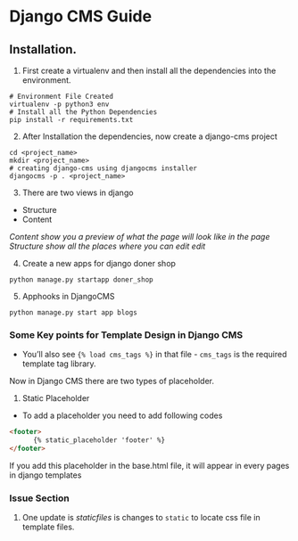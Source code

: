 # Django CMS Guide


## Installation.

1. First create a virtualenv and then install all the dependencies into the environment.

```shell script
# Environment File Created
virtualenv -p python3 env
# Install all the Python Dependencies
pip install -r requirements.txt
```

2. After Installation the dependencies, now create a django-cms project

```shell script
cd <project_name>
mkdir <project_name>
# creating django-cms using djangocms installer
djangocms -p . <project_name>
```

3. There are two views in django
- Structure 
- Content

_Content show you a preview of what the page will look like in the page_
_Structure show all the places where you can edit edit_


4. Create a new apps for django doner shop
```shell script
python manage.py startapp doner_shop
```

5. Apphooks in DjangoCMS
```shell script
python manage.py start app blogs
```




### Some Key points for Template Design in Django CMS

- You’ll also see `{% load cms_tags %}` in that file - `cms_tags` is the required template tag library.

Now in Django CMS there are two types of placeholder.

1. Static Placeholder 
 - To add a placeholder you need to add following codes
 ```html
 <footer>
       {% static_placeholder 'footer' %}
 </footer>
```
 If you add this placeholder in the base.html file, it will appear in every pages in django templates
 

### Issue Section

1. One update is _staticfiles_ is changes to `static` to locate css file in template files.
